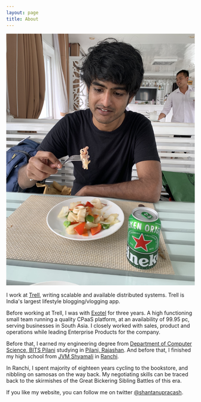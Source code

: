 ```yaml
---
layout: page
title: About
---
```


![Here I am checking out Vietnamese sea food!](/assets/IMG_1812.JPG)

I work at [Trell](http://trell.co), writing scalable and available distributed systems. 
Trell is India's largest lifestyle blogging/vlogging app. 


Before working at Trell, I was with [Exotel](http://exotel.com) for three years. A high functioning small team running a quality CPaaS platform, at an availability of 99.95 pc, serving businesses in South Asia. I closely worked with sales, product and operations while leading Enterprise Products for the company. 

Before that, I earned my engineering degree from [Department of Computer Science, BITS Pilani](https://www.bits-pilani.ac.in/pilani/computerscience/ResearchLabs) studying in [Pilani, Rajashan](https://en.wikipedia.org/wiki/Pilani). And before that, I finished my high school from [JVM Shyamali](http://jvmshyamali.com/) in [Ranchi](https://www.tripadvisor.in/Tourism-g662320-Ranchi_Ranchi_District_Jharkhand-Vacations.html?fid=dee83ba9-324b-4587-b373-b81513eb49a3). 

In Ranchi, I spent majority of eighteen years cycling to the bookstore, and nibbling on samosas on the way back. My negotiating skills can be traced back to the skirmishes of the Great Bickering Sibling Battles of this era. 

If you like my website, you can follow me on twitter [@shantanupracash](https://twitter.com/shantanupracash).